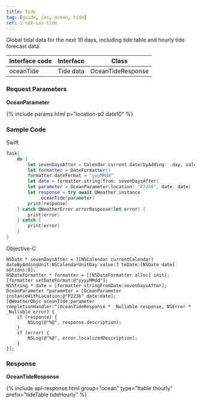 ```yaml
---
title: Tide
tag: [guide, ios, ocean, tide]
ref: 1-sdk-ios-tide
---
```


Global tidal data for the next 10 days, including tide table and hourly tide forecast data.

| Interface code        | Interface     | Class             |
| ----------------------- | ---- | ------------------ |
| oceanTide | Tide data | OceanTideResponse |

### Request Parameters

**OceanParameter**

{% include params.html p="location-p2 date10" %}

### Sample Code

Swift

```swift
Task{
    do {
        let sevenDaysAfter = Calendar.current.date(byAdding: .day, value: 7, to: Date())!
        let formatter = DateFormatter()
        formatter.dateFormat = "yyyMMdd"
        let date = formatter.string(from: sevenDaysAfter)
        let parameter = OceanParameter(location: "P2236", date: date)
        let response = try await QWeather.instance
            .oceanTide(parameter)
        print(response)
    } catch QWeatherError.errorResponse(let error) {
        print(error)
    } catch {
        print(error)
    }
}
```

Objective-C

```objc
NSDate * sevenDaysAfter = [[NSCalendar currentCalendar] dateByAddingUnit:NSCalendarUnitDay value:7 toDate:[NSDate date] options:0];
NSDateFormatter * formatter = [[NSDateFormatter alloc] init];
[formatter setDateFormat:@"yyyyMMdd"];
NSString * date = [formatter stringFromDate:sevenDaysAfter];
OceanParameter *parameter = [OceanParameter instanceWithLocation:@"P2236" date:date];
[QWeatherObjc oceanTide:parameter completionHandler:^(OceanTideResponse * _Nullable response, NSError * _Nullable error) {
    if (response) {
        NSLog(@"%@", response.description);
    }
    if (error) {
        NSLog(@"%@", error.localizedDescription);
    }
}];
```

### Response

**OceanTideResponse**

{% include api-response.html group="ocean" type="ttable thourly" prefix="tideTable tideHourly" %}

